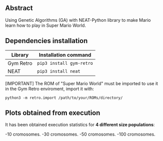 ## Abstract
Using Genetic Algorithms (GA) with  NEAT-Python library to make Mario learn how to play in Super Mario World.

## Dependencies installation
 | Library | Installation command |
 | ---- | ---- |
 |Gym Retro | ```pip3 install gym-retro``` |
 |NEAT     | ```pip3 install neat``` |

[IMPORTANT] The ROM of "Super Mario World" must be imported to use it in the Gym Retro enviroment, import it with:

```python3 -m retro.import /path/to/your/ROMs/directory/```

## Plots obtained from execution
It has been obtained execution statistics for **4 different size populations**:

 -10 cromosomes.
 -30 cromosomes.
 -50 cromosomes.
 -100 cromosomes.
